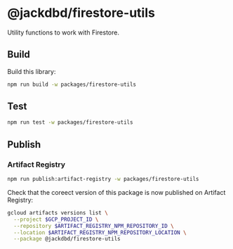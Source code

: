 # @jackdbd/firestore-utils

Utility functions to work with Firestore.

## Build

Build this library:

```sh
npm run build -w packages/firestore-utils
```

## Test

```sh
npm run test -w packages/firestore-utils
```

## Publish

### Artifact Registry

```sh
npm run publish:artifact-registry -w packages/firestore-utils
```

Check that the coreect version of this package is now published on Artifact Registry:

```sh
gcloud artifacts versions list \
  --project $GCP_PROJECT_ID \
  --repository $ARTIFACT_REGISTRY_NPM_REPOSITORY_ID \
  --location $ARTIFACT_REGISTRY_NPM_REPOSITORY_LOCATION \
  --package @jackdbd/firestore-utils
```
